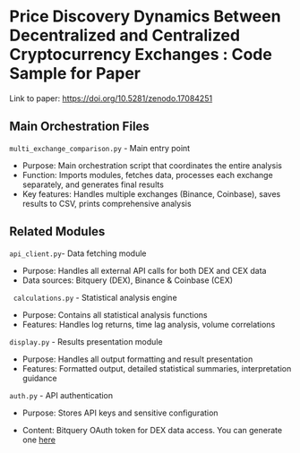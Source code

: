 # Price Discovery Dynamics Between Decentralized and Centralized Cryptocurrency Exchanges : Code Sample for Paper

Link to paper: https://doi.org/10.5281/zenodo.17084251

## Main Orchestration Files
`multi_exchange_comparison.py` - Main entry point
- Purpose: Main orchestration script that coordinates the entire analysis
- Function: Imports modules, fetches data, processes each exchange separately, and generates final results
- Key features: Handles multiple exchanges (Binance, Coinbase), saves results to CSV, prints comprehensive analysis

## Related Modules

`api_client.py`- Data fetching module
-   Purpose: Handles all external API calls for both DEX and CEX data
-   Data sources: Bitquery (DEX), Binance & Coinbase (CEX)

` calculations.py` - Statistical analysis engine

-   Purpose: Contains all statistical analysis functions
-   Features: Handles log returns, time lag analysis, volume correlations

  `display.py` - Results presentation module

-   Purpose: Handles all output formatting and result presentation
-   Features: Formatted output, detailed statistical summaries, interpretation guidance

  
`auth.py` - API authentication

-   Purpose: Stores API keys and sensitive configuration

-   Content: Bitquery OAuth token for DEX data access. You can generate one [here](https://account.bitquery.io/user/api_v2/access_tokens)
